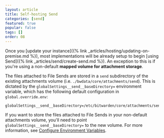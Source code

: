 ```yaml
---
layout: article
title: Self-hosting Send
categories: [send]
featured: true
popular: false
tags: []
order: 08
---
```


Once you [update your instance]({% link _articles/hosting/updating-on-premise.md %}), most implementations will be already setup to begin [using Send]({% link _articles/send/create-send.md %}). An exception to this is if you're using a non-default **mapped volume for attachment storage**.

The files attached to File Sends are stored in a `send` subdirectory of the existing attachments volume (i.e. `./bwdata/core/attachments/send`). This is dictated by the `globalSettings__send__baseDirectory=` environment variable, which has the following default configuration in `global.override.env`:

```
globalSettings__send__baseDirectory=/etc/bitwarden/core/attachments/send
```

If you want to store the files attached to File Sends in your non-default attachments volume, you'll need to point `globalSettings__send__baseDirectory=` to the new volume. For more information, see [Configure Environment Variables](#).
